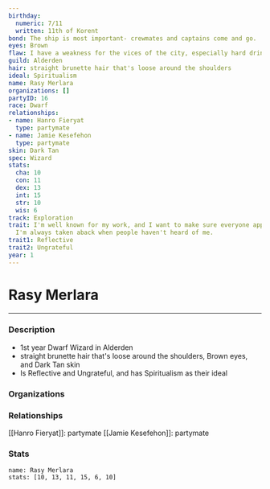 ```yaml
---
birthday:
  numeric: 7/11
  written: 11th of Korent
bond: The ship is most important- crewmates and captains come and go.
eyes: Brown
flaw: I have a weakness for the vices of the city, especially hard drink.
guild: Alderden
hair: straight brunette hair that's loose around the shoulders
ideal: Spiritualism
name: Rasy Merlara
organizations: []
partyID: 16
race: Dwarf
relationships:
- name: Hanro Fieryat
  type: partymate
- name: Jamie Kesefehon
  type: partymate
skin: Dark Tan
spec: Wizard
stats:
  cha: 10
  con: 11
  dex: 13
  int: 15
  str: 10
  wis: 6
track: Exploration
trait: I'm well known for my work, and I want to make sure everyone appreciates it.
  I'm always taken aback when people haven't heard of me.
trait1: Reflective
trait2: Ungrateful
year: 1
---
```

# Rasy Merlara
---
### Description
- 1st year Dwarf Wizard in Alderden
- straight brunette hair that's loose around the shoulders, Brown eyes, and Dark Tan skin
- Is Reflective and Ungrateful, and has Spiritualism as their ideal

### Organizations
### Relationships
[[Hanro Fieryat]]: partymate
[[Jamie Kesefehon]]: partymate
### Stats
```statblock
name: Rasy Merlara
stats: [10, 13, 11, 15, 6, 10]
```